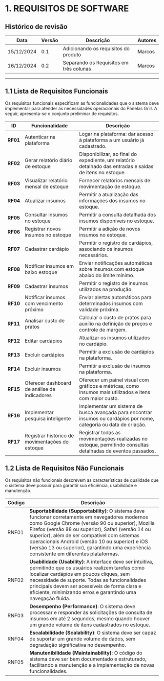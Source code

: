 # **1. REQUISITOS DE SOFTWARE**

## Histórico de revisão

|Data      |Versão    |Descrição                                |Autores|
|----------|----------|-----------------------------------------|-------|
|15/12/2024|0.1       |Adicionando os requisitos do produto     |Marcos |
|16/12/2024|0.2       |Separando os Requisitos em três colunas   |Marcos |

------------

## **1.1 Lista de Requisitos Funcionais**

Os requisitos funcionais especificam as funcionalidades que o sistema deve implementar para atender às necessidades operacionais do Panelas Grill. A seguir, apresenta-se o conjunto preliminar de requisitos.

| **ID**    | **Funcionalidade**                         | **Descrição**                                                                                     |
|-----------|--------------------------------------------|---------------------------------------------------------------------------------------------------|
| **RF01**  | Autenticar na plataforma                   | Logar na plataforma: dar acesso à plataforma a um usuário já cadastrado.                         |
| **RF02**  | Gerar relatório diário de estoque          | Disponibilizar, ao final do expediente, um relatório detalhado das entradas e saídas de itens no estoque. |
| **RF03**  | Visualizar relatório mensal de estoque     | Fornecer relatórios mensais de movimentação de estoque.                                           |
| **RF04**  | Atualizar insumos                          | Permitir a atualização das informações dos insumos no estoque.                                   |
| **RF05**  | Consultar insumos no estoque               | Permitir a consulta detalhada dos insumos disponíveis no estoque.                                |
| **RF06**  | Registrar novos insumos no estoque         | Permitir a adição de novos insumos no estoque.                                                   |
| **RF07**  | Cadastrar cardápio                         | Permitir o registro de cardápios, associando os insumos necessários.                             |
| **RF08**  | Notificar insumos em baixo estoque         | Enviar notificações automáticas sobre insumos com estoque abaixo do limite mínimo.               |
| **RF09**  | Cadastrar insumos                          | Permitir o registro de insumos utilizados na produção.                                           |
| **RF10**  | Notificar insumos com vencimento próximo   | Enviar alertas automáticos para determinados insumos com validade próxima.                       |
| **RF11**  | Analisar custo de pratos                   | Calcular o custo de pratos para auxílio na definição de preços e controle de margem.             |
| **RF12**  | Editar cardápios                           | Atualizar os insumos utilizados no cardápio.                                                     |
| **RF13**  | Excluir cardápios                          | Permitir a exclusão de cardápios na plataforma.                                                  |
| **RF14**  | Excluir insumos                            | Permitir a exclusão de insumos na plataforma.                                                    |
| **RF15**  | Oferecer dashboard de análise de indicadores | Oferecer um painel visual com gráficos e métricas, como insumos mais utilizados e itens com maior custo. |
| **RF16**  | Implementar pesquisa inteligente           | Implementar um sistema de busca avançada para encontrar insumos ou cardápios por nome, categoria ou data de criação. |
| **RF17**  | Registrar histórico de movimentações do estoque | Registrar todas as movimentações realizadas no estoque, permitindo consultas detalhadas de eventos passados. |

## **1.2 Lista de Requisitos Não Funcionais**

Os requisitos não funcionais descrevem as características de qualidade que o sistema deve possuir para garantir sua eficiência, usabilidade e manutenção.

| Código | Descrição                                                                                                                                                                                                 |
|--------|-----------------------------------------------------------------------------------------------------------------------------------------------------------------------------------------------------------|
| RNF01  | **Suportabilidade (Supportability)**: O sistema deve funcionar corretamente em navegadores modernos como Google Chrome (versão 90 ou superior), Mozilla Firefox (versão 88 ou superior), Safari (versão 14 ou superior), além de ser compatível com sistemas operacionais Android (versão 10 ou superior) e iOS (versão 13 ou superior), garantindo uma experiência consistente em diferentes plataformas. |
| RNF02  | **Usabilidade (Usability)**: A interface deve ser intuitiva, permitindo que os usuários realizem tarefas como localizar cardápios em poucos cliques, sem necessidade de suporte. Todas as funcionalidades principais devem ser acessíveis de forma clara e eficiente, minimizando erros e garantindo uma navegação fluida. |
| RNF03  | **Desempenho (Performance)**: O sistema deve processar e responder às solicitações de consulta de insumos em até 2 segundos, mesmo quando houver um grande volume de itens cadastrados no estoque. |
| RNF04  | **Escalabilidade (Scalability)**: O sistema deve ser capaz de suportar um grande volume de dados, sem degradação significativa no desempenho.                                                                 |
| RNF05  | **Manutenibilidade (Maintainability)**: O código do sistema deve ser bem documentado e estruturado, facilitando a manutenção e a implementação de novas funcionalidades.                                                                         |
